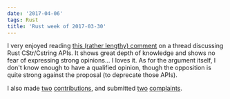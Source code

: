 ```yaml
---
date: '2017-04-06'
tags: Rust
title: 'Rust week of 2017-03-30'
---
```


I very enjoyed reading [this (rather lengthy) comment] on a thread
discussing Rust CStr/Cstring APIs. It shows great depth of knowledge and
shows no fear of expressing strong opinions\... I loves it. As for the
argument itself, I don\'t know enough to have a qualified opinion,
though the opposition is quite strong against the proposal (to deprecate
those APIs).

I also made [two][] [contributions], and submitted [two][1]
[complaints].

  [this (rather lengthy) comment]: https://internals.rust-lang.org/t/5016/38
  [two]: https://github.com/Byron/open-rs/pull/7
  [contributions]: https://github.com/azerupi/mdBook/pull/239
  [1]: https://github.com/azerupi/mdBook/issues/240
  [complaints]: https://github.com/tailhook/probor/issues/5
